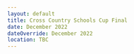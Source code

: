 ```yaml
---
layout: default
title: Cross Country Schools Cup Final
date: December 2022
dateOverride: December 2022
location: TBC
---
```

